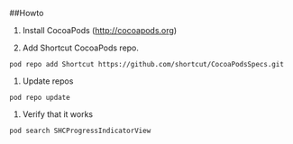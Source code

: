 ##Howto
 1. Install CocoaPods (http://cocoapods.org)
 
 1. Add Shortcut CocoaPods repo.
 
  ```pod repo add Shortcut https://github.com/shortcut/CocoaPodsSpecs.git```

 1. Update repos

  ```pod repo update```

 1. Verify that it works

  ```pod search SHCProgressIndicatorView```
